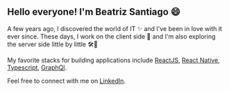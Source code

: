 ## Hello everyone! I'm Beatriz Santiago 😄

A few years ago, I discovered the world of IT ✨ and I've been in love with it ever since.
These days, I work on the client side 💄 and I'm also exploring the server side little by little 🛠️🧐

My favorite stacks for building applications include [ReactJS](https://reactjs.org/), [React Native](https://reactnative.dev/), [Typescript](https://www.typescriptlang.org/), [GraphQl](https://graphql.org/).

Feel free to connect with me on [LinkedIn](https://www.linkedin.com/in/beatriz-santiago-12215312b/).


